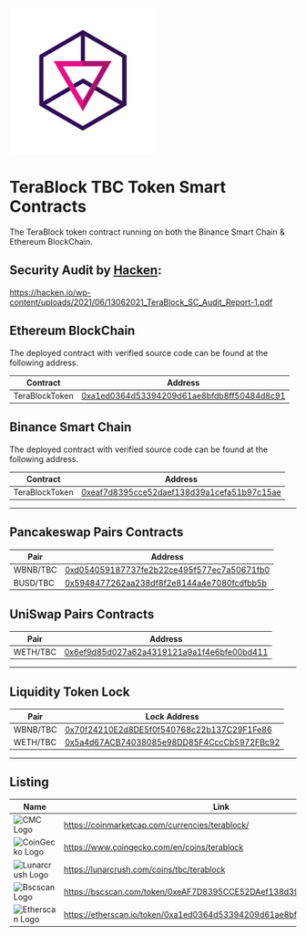 ![TBC Logo](/logo/dex-logo.png)

# TeraBlock TBC Token Smart Contracts

The TeraBlock token contract running on both the Binance Smart Chain & Ethereum BlockChain.

## Security Audit by [Hacken](https://hacken.io): 
https://hacken.io/wp-content/uploads/2021/06/13062021_TeraBlock_SC_Audit_Report-1.pdf


## Ethereum BlockChain
The deployed contract with verified source code can be found at the following address.

Contract | Address
---|---
TeraBlockToken | [0xa1ed0364d53394209d61ae8bfdb8ff50484d8c91](https://etherscan.io/token/0xa1ed0364d53394209d61ae8bfdb8ff50484d8c91)


## Binance Smart Chain

The deployed contract with verified source code can be found at the following address.

Contract | Address
---|---
TeraBlockToken | [0xeaf7d8395cce52daef138d39a1cefa51b97c15ae](https://bscscan.com/token/0xeaf7d8395cce52daef138d39a1cefa51b97c15ae)

---

## Pancakeswap Pairs Contracts 

Pair | Address
---|---
WBNB/TBC | [0xd054059187737fe2b22ce495f577ec7a50671fb0](https://bscscan.com/address/0xd054059187737fe2b22ce495f577ec7a50671fb0) | [Trade](https://exchange.pancakeswap.finance/#/swap?inputCurrency=0xbb4CdB9CBd36B01bD1cBaEBF2De08d9173bc095c&outputCurrency=0xeAF7D8395CCE52DAef138d39a1CEfA51b97C15aE)
BUSD/TBC | [0x5948477262aa238df8f2e8144a4e7080fcdfbb5b](https://bscscan.com/address/0x5948477262aa238df8f2e8144a4e7080fcdfbb5b) | [Trade](https://exchange.pancakeswap.finance/#/swap?inputCurrency=0xe9e7CEA3DedcA5984780Bafc599bD69ADd087D56&outputCurrency=0xeAF7D8395CCE52DAef138d39a1CEfA51b97C15aE)


## UniSwap Pairs Contracts 

Pair | Address
---|---
WETH/TBC | [0x6ef9d85d027a62a4319121a9a1f4e6bfe00bd411](https://etherscan.io/address/0x6ef9d85d027a62a4319121a9a1f4e6bfe00bd411)

---

## Liquidity Token Lock

Pair | Lock Address
---|---
WBNB/TBC | [0x70f24210E2d8DE5f0f540768c22b137C29F1Fe86](https://dxsale.app/app/pages/dxlockview?id=0&add=0x70f24210E2d8DE5f0f540768c22b137C29F1Fe86&type=lplock&chain=BSC) 
WETH/TBC | [0x5a4d67ACB74038085e98DD85F4CccCb5972FBc92](https://dxsale.app/app/pages/dxlockview?id=0&add=0x5a4d67ACB74038085e98DD85F4CccCb5972FBc92&type=lplock&chain=ETH)

---

## Listing

Name | Link
---|---
![CMC Logo](https://terablock.ai/img/cmc_ico.png) | https://coinmarketcap.com/currencies/terablock/
![CoinGecko Logo](https://terablock.ai/img/coingecko_ico.png) | https://www.coingecko.com/en/coins/terablock
![Lunarcrush Logo](https://terablock.ai/img/lunar_ico.png) | https://lunarcrush.com/coins/tbc/terablock
![Bscscan Logo](https://terablock.ai/img/bscscan_ico.png) | https://bscscan.com/token/0xeAF7D8395CCE52DAef138d39a1CEfA51b97C15aE
![Etherscan Logo](https://terablock.ai/img/etherscan_ico.png) | https://etherscan.io/token/0xa1ed0364d53394209d61ae8bfdb8ff50484d8c91

